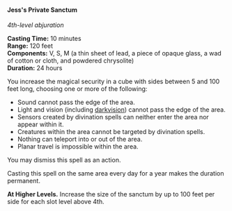 #### Jess's Private Sanctum
<!-- previously "Private Sanctum" -->
<!-- markdownlint-disable link-image-reference-definitions -->
[_metadata_:spell_name]:- "Jess's Private Sanctum"
[_metadata_:spell_original_name]:- "Private Sanctum"
[_metadata_:spell_level]:- "4"
[_metadata_:spell_school]:- "abjuration"
[_metadata_:ritual]:- "false"
[_metadata_:casting_time_amount]:- "10"
[_metadata_:casting_time_unit]:- "minutes"
[_metadata_:range]:- "120 feet"
[_metadata_:target]:- "a cube with sides between 5 and 100 feet long"
[_metadata_:components_verbal]:- "true"
[_metadata_:components_somatic]:- "true"
[_metadata_:components_material]:- "true"
[_metadata_:components_material_description]:- "a thin sheet of lead, a piece of opaque glass, a wad of cotton or cloth, and powdered chrysolite"
[_metadata_:duration]:- "24 hours"
[_metadata_:concentration]:- "false"
[_metadata_:compared_to_wotc_srd_5.1]:- "mechanics_same_wording_different"
[_metadata_:compared_to_a5e_srd]:- "mechanics_different_wording_different"
<!-- markdownlint-disable-next-line no-emphasis-as-heading -->
_4th-level abjuration_

**Casting Time:** 10 minutes \
**Range:** 120 feet \
**Components:** V, S, M (a thin sheet of lead, a piece of opaque glass, a wad of cotton or cloth, and powdered chrysolite) \
**Duration:** 24 hours

You increase the magical security in a cube with sides between 5 and 100 feet long, choosing one or more of the following:

- Sound cannot pass the edge of the area.
- Light and vision (including [darkvision](#Exploration_Environment_darkvision)) cannot pass the edge of the area.
- Sensors created by divination spells can neither enter the area nor appear within it.
- Creatures within the area cannot be targeted by divination spells.
- Nothing can teleport into or out of the area.
- Planar travel is impossible within the area.

You may dismiss this spell as an action.

Casting this spell on the same area every day for a year makes the duration permanent.

**At Higher Levels.**
Increase the size of the sanctum by up to 100 feet per side for each slot level above 4th.
